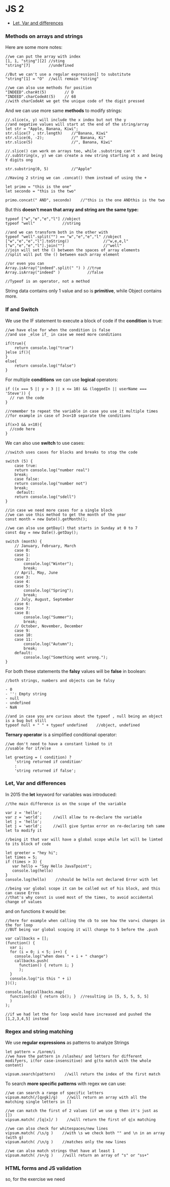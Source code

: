 # JS 2

* [Let, Var and differences](js-2.md#undefined)

### Methods on arrays and strings

Here are some more notes:

```
//we can put the array with index
[1, 1, "sting"][2] //sting
"string"[7]        //undefined

//But we can't use a regular expression[] to substitute
"string"[1] = "O"  //will remain "string"

//we can also use methods for position
"INDEED".charAt(5)        // D
"INDEED".charCodeAt(5)    // 68
//with charCodeAt we get the unique code of the digit pressed 
```

And we can use more same **methods** to modify strings:

```
//.slice(x, y) will include the x index but not the y
//and negative values will start at the end of the string/array
let str = "Apple, Banana, Kiwi";
str.slice(7 , str.length)    //"Banana, Kiwi"
str.slice(6, -2);            //" Banana, Ki"
str.slice(5)                 //", Banana, Kiwi"

//.slice() can work on arrays too, while .substring can't
//.subString(x, y) we can create a new string starting at x and being Y digits ong

str.substring(0, 5)          //"Apple"

//Having 2 string we can .concat() them instead of using the + 

let primo = "this is the one"
let secondo = "this is the two"

primo.concat(" AND", secondo)    //"this is the one ANDthis is the two
```

But this **doesn**'**t mean that array and string are the same type:**

```
typeof ["w","e","e","l"] //object
typeof "well"            //string

//and we can transform both in the other with
typeof "well".split("") == "w","e","e","l" //object
["w","e","e","l"].toString()               //"w,e,e,l"
["w","e","e","l"].join("")                 //"well"
//join will set the () between the spaces of array elements
//split will put the () between each array element

//or even you can
Array.isArray("indeed".split(" ") ) //true
Array.isArray("indeed" )            //false

//Typeof is an operator, not a method 
```

String data contains only 1 value and so is **primitive**, while Object contains more.

### If and Switch

We use the IF statement to execute a block of code if the **condition** is true:

```
//we have else for when the condition is false
//and use _else if_ in case we need more conditions 

if(true){
    return console.log("true")
}else if(){
}
else{
    return console.log("false")
}

```

For multiple **conditions** we can use **logical** operators:

```
if ((x === 5 || y > 3 || x <= 10) && (loggedIn || userName === 'Steve')) {
  // run the code
}

//remember to repeat the variable in case you use it multiple times
//for example in case of 3<x<10 separate the conditions 

if(x>3 && x<10){
  //code here
}

```

We can also use **switch** to use cases:

```
//switch uses cases for blocks and breaks to stop the code

switch (5) {
    case true:
	return console.log("number real")
	break;
    case false:
	return console.log("number not")
	break;
     default:
	return console.log("sdell")
}

//in case we need more cases for a single block
//we can use this method to get the month of the year
const month = new Date().getMonth();

//we can also use getDay() that starts in Sunday at 0 to 7
const day = new Date().getDay();

switch (month) {
	// January, February, March
	case 0:
	case 1:
	case 2:
		console.log("Winter");
		break;
	// April, May, June
	case 3:
	case 4:
	case 5:
		console.log("Spring");
		break;
	// July, August, September
	case 6:
	case 7:
	case 8:
		console.log("Summer");
		break;
	// October, November, December
	case 9:
	case 10:
	case 11:
		console.log("Autumn");
		break;
	default:
		console.log("Something went wrong.");
}
```

For both these statements the **falsy** values will be **false** in boolean:

```
//both strings, numbers and objects can be falsy 

- 0
- '': Empty string
- null
- undefined
- NaN

//and in case you are curious about the typeof , null being an object is a bug but still
typeof null + " " + typeof undefined    //object, undefined
```

**Ternary operator** is a simplified conditional operator:

```
//we don't need to have a constant linked to it
//usable for if/else

let greeting = ( condition) ? 
	'string returned if condition' 
	: 
	'string returned if false';

```

### Let, Var and differences

In 2015 the **let** keyword for variables was introduced:

```
//the main difference is on the scope of the variable

var z = 'hello';
var z = 'world';     //will allow to re-declare the variable
let j = 'hello';
let j = 'world';     //will give Syntax error on re-declaring teh same let to modify it

//being it that var will have a global scope while let will be limted to its block of code

let greeter = "hey hi";  
let times = 5;  
if (times > 3) {  
   var hello = "Say Hello JavaTpoint";   
   console.log(hello) 
}  
console.log(hello)    //should be hello not declared Error with let

//being var global scope it can be called out of his block, and this can cause Erros 
//that's why const is used most of the times, to avoid accidental change of values

```

and on functions it would be:

```
//here for example when calling the cb to see how the var=i changes in the for loop
//BUT being var global scoping it will change to 5 before the .push 

var callbacks = [];
(function() {
  var i;
  for (i = 0; i < 5; i++) {
    console.log("when does " + i + " change")
    callbacks.push( 
      function() { return i; } 
      );
  }
  console.log("is this " + i)
})();

console.log(callbacks.map( 
  function(cb) { return cb(); }  //resulting in [5, 5, 5, 5, 5]
  )
);

//if we had let the for loop would have increased and pushed the [1,2,3,4,5] instead

```

### Regex and string matching

We use **regular expressions** as patterns to analyze Strings

```
let pattern = /Lorem/i    
//we have the pattern in /slashes/ and letters for different modifyers, i(for case-insensitive) and g(to match with the whole content)

vipsum.search(pattern)    //will return the index of the first match 

```

To search **more specific patterns** with regex we can use:

```
//we can search a range of specific letters 
vipsum.match(/[qvgk]/g)    //will return an array with all the matching single letters in []

//we can match the first of 2 values (if we use g then it's just as [])
vipsum.match( /[q|x]/ )    //will return the first of q|x matching

//we can also check for whitespaces/new lines 
vipsum.match( /\s/g )    //with \s we check both "" and \n in an array (with g)
vipsum.match( /\n/g )    //matches only the new lines

//we can also match strings that have at least 1
vipsum.match( /s+/g )    //will return an array of "s" or "ss+"

```

### HTML forms and JS validation

so, for the exercise we need

